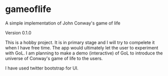 gameoflife
==========

A simple implementation of John Conway's game of life

Version 0.1.0


This is a hobby project. It is in primary stage and I will try to compelete it when I have free time.
The app would ultimately let the user to experiment with GoL. I am planning to make a demo (interactive) of GoL to introduce the universe of Conway's game of life to the users.

I have used twitter bootstrap for UI.


